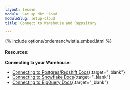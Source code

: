 ```yaml
---
layout: lesson
module: Set up dbt Cloud
moduleSlug: setup-cloud
title: Connect to Warehouse and Repository

---
```


{% include options/ondemand/wistia_embed.html %}

#### Resources:

**Connecting to your Warehouse:**
- [Connecting to Postgres/Redshift Docs](https://docs.getdbt.com/docs/dbt-cloud/cloud-configuring-dbt-cloud/connecting-your-database#connecting-to-redshift-and-postgres){:target="_blank"}
- [Connecting to Snowflake Docs](https://docs.getdbt.com/docs/dbt-cloud/cloud-configuring-dbt-cloud/connecting-your-database#connecting-to-snowflake){:target="_blank"}
- [Connecting to BigQuery Docs](https://docs.getdbt.com/docs/dbt-cloud/cloud-configuring-dbt-cloud/connecting-your-database#connecting-to-bigquery){:target="_blank"}